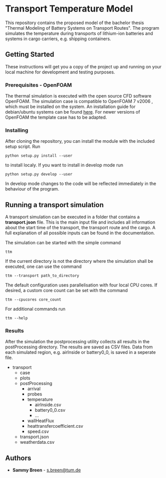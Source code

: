 # Transport Temperature Model

This repository contains the proposed model of the bachelor thesis "Thermal Modeling of Battery Systems on Transport Routes".  The program simulates the temperature during transports of lithium-ion batteries and systems in cargo carriers, e.g. shipping containers.

## Getting Started

These instructions will get you a copy of the project up and running on your local machine for development and testing purposes.
### Prerequisites - OpenFOAM

The thermal simulation is executed with the open source CFD software OpenFOAM. The simulation case is compatible to OpenFOAM 7 v2006 , which must be installed on the system. An installation guide for debian/ubuntu systems can be found [here](https://develop.openfoam.com/Development/openfoam/-/wikis/precompiled/debian). For newer versions of OpenFOAM the template case has to be adapted.

### Installing
After cloning the repository, you can install the module with the included setup script. Run
```
python setup.py install --user
```
to install localy. 
If you want to install in develop mode run
```
python setup.py develop --user
```
In develop mode changes to the code will be reflected immediately in the behaviour of the program.

## Running a transport simulation

A transport simulation can be executed in a folder that contains a **transport.json** file. This is the main input file and includes all information about the start time of the transport, the transport route and the cargo. A full explanation of all possible inputs can be found in the documentation.

The simulation can be started with the simple command
```
ttm
```
If the current directory is not the directory where the simulation shall be executed, one can use the command
```
ttm --transport path_to_directory
```
The default configuration uses parallelisation with four local CPU cores. If desired, a custom core count can be set with the command
```
ttm --cpucores core_count
```
For additional commands run 
```
ttm --help
```

### Results

After the simulation the postprocessing utility collects all results in the postProcessing directory. The results are saved as CSV files. Data from each simulated region, e.g. airInside or battery0_0, is saved in a seperate file. 

 * transport
	 * case
	 *  plots
	 * postProcessing
		 * arrival
		 * probes
		 * temperature
			 * airInside.csv
			 * battery0_0.csv
			 * ...
		 * wallHeatFlux
		 * heattransfercoefficient.csv
		 * speed.csv
	 * transport.json
	 * weatherdata.csv

## Authors

* **Sammy Breen** - s.breen@tum.de